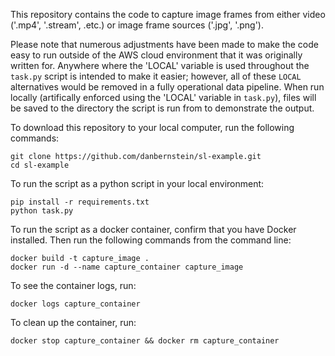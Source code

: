 This repository contains the code to capture image frames from either video ('.mp4', '.stream', .etc.) or image frame sources ('.jpg', '.png').

Please note that numerous adjustments have been made to make the code easy to run outside of the AWS cloud environment that it was originally written for. Anywhere where the 'LOCAL' variable is used throughout the `task.py` script is intended to make it easier; however, all of these `LOCAL` alternatives would be removed in a fully operational data pipeline. When run locally (artifically enforced using the 'LOCAL' variable in `task.py`), files will be saved to the directory the script is run from to demonstrate the output.


To download this repository to your local computer, run the following commands:

```
git clone https://github.com/danbernstein/sl-example.git
cd sl-example
```


To run the script as a python script in your local environment:

```
pip install -r requirements.txt
python task.py
```

To run the script as a docker container, confirm that you have Docker installed. Then run the following commands from the command line:

```
docker build -t capture_image .
docker run -d --name capture_container capture_image 
```

To see the container logs, run:

```
docker logs capture_container
```

To clean up the container, run:

```
docker stop capture_container && docker rm capture_container
```


